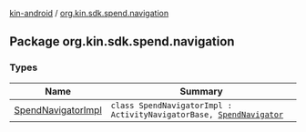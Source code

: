 [kin-android](../index.md) / [org.kin.sdk.spend.navigation](./index.md)

## Package org.kin.sdk.spend.navigation

### Types

| Name | Summary |
|---|---|
| [SpendNavigatorImpl](-spend-navigator-impl/index.md) | `class SpendNavigatorImpl : ActivityNavigatorBase, `[`SpendNavigator`](../org.kin.base.viewmodel.tools/-spend-navigator/index.md) |
